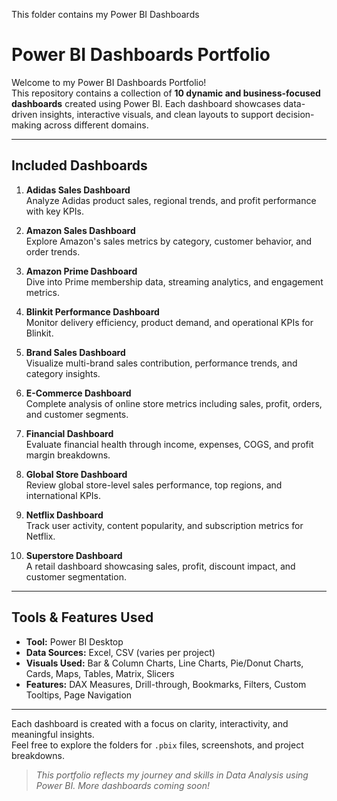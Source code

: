This folder contains my Power BI Dashboards
#  Power BI Dashboards Portfolio

Welcome to my Power BI Dashboards Portfolio!  
This repository contains a collection of **10 dynamic and business-focused dashboards** created using Power BI. Each dashboard showcases data-driven insights, interactive visuals, and clean layouts to support decision-making across different domains.

---

##  Included Dashboards

1. **Adidas Sales Dashboard**  
   Analyze Adidas product sales, regional trends, and profit performance with key KPIs.

2. **Amazon Sales Dashboard**  
   Explore Amazon's sales metrics by category, customer behavior, and order trends.

3. **Amazon Prime Dashboard**  
   Dive into Prime membership data, streaming analytics, and engagement metrics.

4. **Blinkit Performance Dashboard**  
   Monitor delivery efficiency, product demand, and operational KPIs for Blinkit.

5. **Brand Sales Dashboard**  
   Visualize multi-brand sales contribution, performance trends, and category insights.

6. **E-Commerce Dashboard**  
   Complete analysis of online store metrics including sales, profit, orders, and customer segments.

7. **Financial Dashboard**  
   Evaluate financial health through income, expenses, COGS, and profit margin breakdowns.

8. **Global Store Dashboard**  
   Review global store-level sales performance, top regions, and international KPIs.

9. **Netflix Dashboard**  
   Track user activity, content popularity, and subscription metrics for Netflix.

10. **Superstore Dashboard**  
    A retail dashboard showcasing sales, profit, discount impact, and customer segmentation.

---

##  Tools & Features Used

- **Tool:** Power BI Desktop
- **Data Sources:** Excel, CSV (varies per project)
- **Visuals Used:** Bar & Column Charts, Line Charts, Pie/Donut Charts, Cards, Maps, Tables, Matrix, Slicers
- **Features:** DAX Measures, Drill-through, Bookmarks, Filters, Custom Tooltips, Page Navigation

---

Each dashboard is created with a focus on clarity, interactivity, and meaningful insights.  
Feel free to explore the folders for `.pbix` files, screenshots, and project breakdowns.

>  *This portfolio reflects my journey and skills in Data Analysis using Power BI. More dashboards coming soon!*
